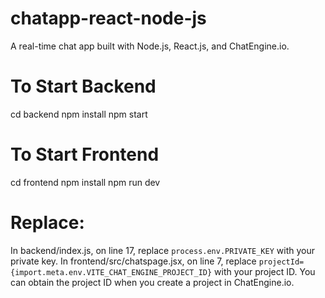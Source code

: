 # chatapp-react-node-js
A real-time chat app built with Node.js, React.js, and ChatEngine.io.

# To Start Backend
cd backend
npm install
npm start

# To Start Frontend
cd frontend
npm install
npm run dev


# Replace: 
In backend/index.js, on line 17, replace `process.env.PRIVATE_KEY` with your private key.
In frontend/src/chatspage.jsx, on line 7, replace `projectId={import.meta.env.VITE_CHAT_ENGINE_PROJECT_ID}` with your project ID.
You can obtain the project ID when you create a project in ChatEngine.io.
